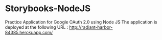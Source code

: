 # Storybooks-NodeJS
Practice Application for Google OAuth 2.0 using Node JS
The application is deployed at the following URL : http://radiant-harbor-84385.herokuapp.com/
